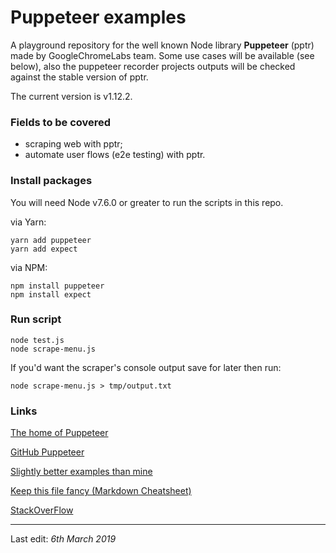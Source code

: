 # Puppeteer examples

A playground repository for the well known Node library **Puppeteer** (pptr) made by GoogleChromeLabs team. Some use cases will be available (see below), also the puppeteer recorder projects outputs will be checked against the stable version of pptr.

The current version is v1.12.2.

### Fields to be covered
- scraping web with pptr;
- automate user flows (e2e testing) with pptr.

### Install packages

You will need Node v7.6.0 or greater to run the scripts in this repo.

via Yarn:
```shell_session
yarn add puppeteer
yarn add expect
```

via NPM:

```shell_session
npm install puppeteer
npm install expect
```

### Run script

```shell_session
node test.js
node scrape-menu.js
```

If you'd want the scraper's console output save for later then run:

```shell_session
node scrape-menu.js > tmp/output.txt
```

### Links

[The home of Puppeteer](https://pptr.dev)

[GitHub Puppeteer](https://github.com/GoogleChrome/puppeteer)

[Slightly better examples than mine](https://github.com/GoogleChromeLabs/puppeteer-examples)

[Keep this file fancy (Markdown Cheatsheet)](https://help.github.com/en/articles/basic-writing-and-formatting-syntax)

[StackOverFlow](https://stackoverflow.com/questions/tagged/puppeteer)

---

Last edit: *6th March 2019*
